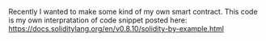 Recently I wanted to make some kind of my own smart contract.
This code is my own interpratation of code snippet posted here: https://docs.soliditylang.org/en/v0.8.10/solidity-by-example.html
